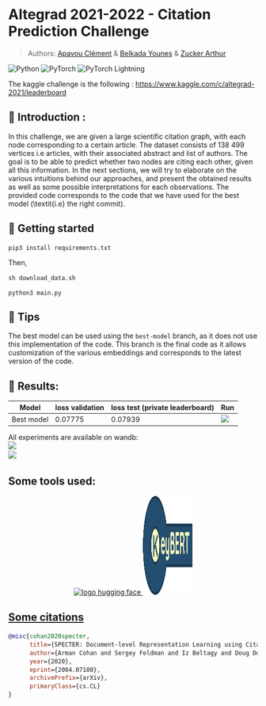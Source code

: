 # Altegrad 2021-2022 - Citation Prediction Challenge

> Authors: [Apavou Clément](https://github.com/clementapa) & [Belkada Younes](https://github.com/younesbelkada) & [Zucker Arthur](https://github.com/ArthurZucker)

![Python](https://img.shields.io/badge/Python-green.svg?style=plastic)
![PyTorch](https://img.shields.io/badge/PyTorch-orange.svg?style=plastic)
![PyTorch Lightning](https://img.shields.io/badge/PyTorch-Lightning-blueviolet.svg?style=plastic)

The kaggle challenge is the following : https://www.kaggle.com/c/altegrad-2021/leaderboard
## :mag_right: Introduction :

In this challenge, we are given a large scientific citation graph, with each node corresponding to a certain article. The dataset consists of 138 499 vertices i.e articles, with their associated abstract and list of authors. The goal is to be able to predict whether two nodes are citing each other, given all this information. In the next sections, we will try to elaborate on the various intuitions behind our approaches, and present the obtained results as well as some possible interpretations for each observations. The provided code corresponds to the code that we have used for the best model (\textit{i.e} the right commit).

## :hammer: Getting started

```
pip3 install requirements.txt
```

Then,

```
sh download_data.sh
```

```
python3 main.py
```

## :round_pushpin: Tips
The best model can be used using the `best-model` branch, as it does not use this implementation of the code. 
This branch is the final code as it allows customization of the various embeddings and corresponds to the latest version of the code.

## :mag_right: Results:

<p align="center">
    
| Model| loss validation |loss test (private leaderboard) | Run  |
|---|---|---|---|
| Best model | 0.07775 | 0.07939 | [![](https://github.com/wandb/assets/blob/main/wandb-github-badge-gradient.svg)](https://wandb.ai/altegrad-gnn-link-prediction/test-altegrad/runs/1cwlegzz?workspace=user-clementapa) |
</p>

All experiments are available on wandb: \
 [![](https://github.com/wandb/assets/blob/main/wandb-github-badge-gradient.svg)](https://wandb.ai/altegrad-gnn-link-prediction/altegrad_challenge?workspace=user-clementapa)\
[![](https://github.com/wandb/assets/blob/main/wandb-github-badge-gradient.svg)](https://wandb.ai/altegrad-gnn-link-prediction/test-altegrad?workspace=user-clementapa)

## Some tools used: 
 
 <p align="center">
    <a href="https://huggingface.co/sentence-transformers/allenai-specter">
  <img src="https://raw.githubusercontent.com/huggingface/awesome-huggingface/main/logo.svg" width="100" height="200" alt="logo hugging face"/>
    <a href="https://maartengr.github.io/KeyBERT/">
  <img src="https://github.com/MaartenGr/KeyBERT/blob/master/images/logo.png" width="100" height="200" alt="logo Keybert"/>
</p>

## Some citations

```bibtex
@misc{cohan2020specter,
      title={SPECTER: Document-level Representation Learning using Citation-informed Transformers}, 
      author={Arman Cohan and Sergey Feldman and Iz Beltagy and Doug Downey and Daniel S. Weld},
      year={2020},
      eprint={2004.07180},
      archivePrefix={arXiv},
      primaryClass={cs.CL}
}
```
